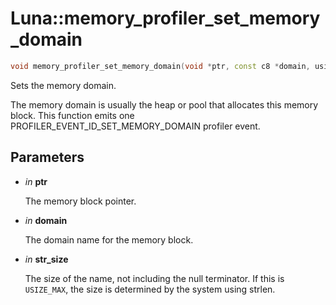 # Luna::memory_profiler_set_memory_domain

```c++
void memory_profiler_set_memory_domain(void *ptr, const c8 *domain, usize str_size=USIZE_MAX)
```

Sets the memory domain. 

The memory domain is usually the heap or pool that allocates this memory block. This function emits one PROFILER_EVENT_ID_SET_MEMORY_DOMAIN profiler event. 

## Parameters
* *in* **ptr**

    The memory block pointer. 

* *in* **domain**

    The domain name for the memory block. 

* *in* **str_size**

    The size of the name, not including the null terminator. If this is `USIZE_MAX`, the size is determined by the system using strlen. 

